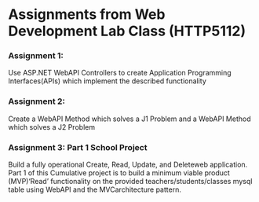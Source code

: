 # Assignments from Web Development Lab Class (HTTP5112)

### Assignment 1: 
Use ASP.NET WebAPI Controllers to create Application Programming Interfaces(APIs) which implement the described functionality

### Assignment 2: 
Create a WebAPI Method which solves a J1 Problem and a WebAPI Method which solves a J2 Problem

### Assignment 3: Part 1 School Project
Build a fully operational Create, Read, Update, and Deleteweb application. Part 1 of this Cumulative project is to build a minimum viable product (MVP)‘Read’ functionality on the provided teachers/students/classes mysql table using WebAPI and the MVCarchitecture pattern.
